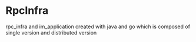 # RpcInfra
rpc_infra and im_application created with java and go which is composed of single version and distributed version
